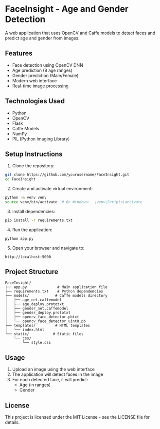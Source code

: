 # FaceInsight - Age and Gender Detection

A web application that uses OpenCV and Caffe models to detect faces and predict age and gender from images.

## Features

- Face detection using OpenCV DNN
- Age prediction (8 age ranges)
- Gender prediction (Male/Female)
- Modern web interface
- Real-time image processing

## Technologies Used

- Python
- OpenCV
- Flask
- Caffe Models
- NumPy
- PIL (Python Imaging Library)

## Setup Instructions

1. Clone the repository:
```bash
git clone https://github.com/yourusername/FaceInsight.git
cd FaceInsight
```

2. Create and activate virtual environment:
```bash
python -m venv venv
source venv/bin/activate  # On Windows: .\venv\Scripts\activate
```

3. Install dependencies:
```bash
pip install -r requirements.txt
```

4. Run the application:
```bash
python app.py
```

5. Open your browser and navigate to:
```
http://localhost:5000
```

## Project Structure

```
FaceInsight/
├── app.py              # Main application file
├── requirements.txt    # Python dependencies
├── models/            # Caffe models directory
│   ├── age_net.caffemodel
│   ├── age_deploy.prototxt
│   ├── gender_net.caffemodel
│   ├── gender_deploy.prototxt
│   ├── opencv_face_detector.pbtxt
│   └── opencv_face_detector_uint8.pb
├── templates/         # HTML templates
│   └── index.html
└── static/           # Static files
    └── css/
        └── style.css
```

## Usage

1. Upload an image using the web interface
2. The application will detect faces in the image
3. For each detected face, it will predict:
   - Age (in ranges)
   - Gender

## License

This project is licensed under the MIT License - see the LICENSE file for details. 